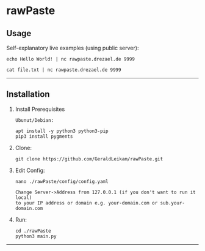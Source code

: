 # rawPaste

## Usage

Self-explanatory live examples (using public server):

```
echo Hello World! | nc rawpaste.drezael.de 9999
```

```
cat file.txt | nc rawpaste.drezael.de 9999
```

-------------------------------------------------------------------------------

## Installation

1. Install Prerequisites

   ```
   Ubunut/Debian:
   
   apt install -y python3 python3-pip 
   pip3 install pygments
   ```


3. Clone:

    ```
    git clone https://github.com/GeraldLeikam/rawPaste.git
    ```

4. Edit Config:

    ```
    nano ./rawPaste/config/config.yaml
    
    Change Server->Address from 127.0.0.1 (if you don't want to run it local) 
    to your IP address or domain e.g. your-domain.com or sub.your-domain.com
    ```
    
5. Run:

    ```
    cd ./rawPaste
    python3 main.py
    ```

-------------------------------------------------------------------------------